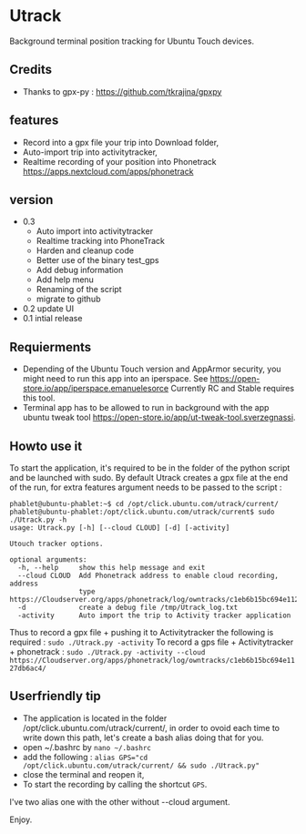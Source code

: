 # Utrack

Background terminal position tracking for Ubuntu Touch devices.

## Credits
- Thanks to gpx-py : https://github.com/tkrajina/gpxpy

## features
- Record into a gpx file your trip into Download folder,
- Auto-import trip into activitytracker,
- Realtime recording of your position into Phonetrack https://apps.nextcloud.com/apps/phonetrack

## version
- 0.3
  - Auto import into activitytracker
  - Realtime tracking into PhoneTrack
  - Harden and cleanup code
  - Better use of the binary test_gps
  - Add debug information
  - Add help menu
  - Renaming of the script
  - migrate to github
- 0.2 update UI
- 0.1 intial release

## Requierments
- Depending of the Ubuntu Touch version and AppArmor security, you might need to run this app into an iperspace. See https://open-store.io/app/iperspace.emanuelesorce Currently RC and Stable requires this tool.
- Terminal app has to be allowed to run in background with the app ubuntu tweak tool https://open-store.io/app/ut-tweak-tool.sverzegnassi. 


## Howto use it
To start the application, it's required to be in the folder of the python script and be launched with sudo.
By default Utrack creates a gpx file at the end of the run, for extra features argument needs to be passed to the script :
```
phablet@ubuntu-phablet:~$ cd /opt/click.ubuntu.com/utrack/current/
phablet@ubuntu-phablet:/opt/click.ubuntu.com/utrack/current$ sudo ./Utrack.py -h
usage: Utrack.py [-h] [--cloud CLOUD] [-d] [-activity]

Utouch tracker options.

optional arguments:
  -h, --help     show this help message and exit
  --cloud CLOUD  Add Phonetrack address to enable cloud recording, address
                 type https://Cloudserver.org/apps/phonetrack/log/owntracks/c1eb6b15bc694e1127db6ac4/
  -d             create a debug file /tmp/Utrack_log.txt
  -activity      Auto import the trip to Activity tracker application
```
Thus to record a gpx file + pushing it to Activitytracker the following is required : ```sudo ./Utrack.py -activity```
To record a gps file + Activitytracker + phonetrack :  ```sudo ./Utrack.py -activity --cloud https://Cloudserver.org/apps/phonetrack/log/owntracks/c1eb6b15bc694e1127db6ac4/```

## Userfriendly tip
- The application is located in the folder /opt/click.ubuntu.com/utrack/current/, in order to ovoid each time to write down this path, let's create a bash alias doing that for you.
- open ~/.bashrc by ```nano ~/.bashrc```
- add the following : ```alias GPS="cd /opt/click.ubuntu.com/utrack/current/ && sudo ./Utrack.py"```
- close the terminal and reopen it,
- To start the recording by calling the shortcut ```GPS```.

I've two alias one with the other without --cloud argument.

Enjoy.
